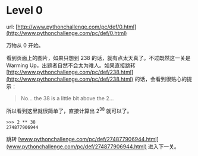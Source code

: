 # Level 0

url: [http://www.pythonchallenge.com/pc/def/0.html](http://www.pythonchallenge.com/pc/def/0.html)

万物从 0 开始。

看到页面上的图片，如果只想到 238 的话，就有点太天真了。不过既然这一关是 Warming Up，出题者自然不会太为难人。如果直接跳转 [http://www.pythonchallenge.com/pc/def/238.html](http://www.pythonchallenge.com/pc/def/238.html) 的话，会看到很贴心的提示：

> No... the 38 is a little bit above the 2... 

所以看到这里就很简单了，直接计算出 2<sup>38</sup> 就可以了。

```
>>> 2 ** 38
274877906944
```

跳转 [www.pythonchallenge.com/pc/def/274877906944.html](www.pythonchallenge.com/pc/def/274877906944.html) 进入下一关。
